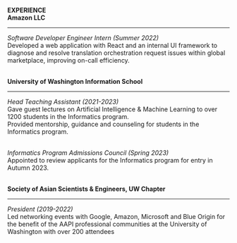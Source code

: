 **EXPERIENCE**  
**Amazon LLC**  
  
---  
*Software Developer Engineer Intern (Summer 2022)*  
Developed a web application with React and an internal UI framework to diagnose and resolve translation orchestration request issues within global marketplace, improving on-call efficiency.  

&nbsp;  
**University of Washington Information School**  

---  

*Head Teaching Assistant (2021-2023)*  
Gave guest lectures on Artificial Intelligence & Machine Learning to over 1200 students in the Informatics program.  
Provided mentorship, guidance and counseling for students in the Informatics program.  
&nbsp;

*Informatics Program Admissions Council (Spring 2023)*  
Appointed to review applicants for the Informatics program for entry in Autumn 2023.  
&nbsp;

**Society of Asian Scientists & Engineers, UW Chapter**  

---

*President (2019-2022)*  
Led networking events with Google, Amazon, Microsoft and Blue Origin for the benefit of the AAPI professional communities at the University of Washington with over 200 attendees
